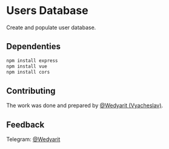 # Users Database
Create and populate user database.

## Dependenties
```bash
npm install express
npm install vue
npm install cors
```

## Contributing
The work was done and prepared by [@Wedyarit (Vyacheslav)](https://github.com/Doggy4).

## Feedback
Telegram: [@Wedyarit](https://t.me/Wedyarit)